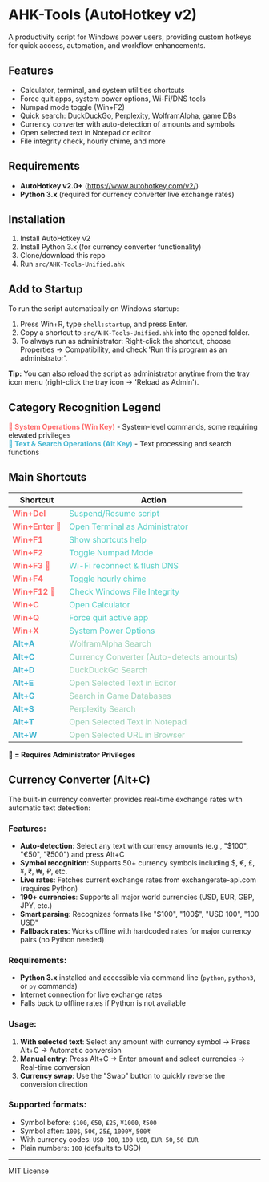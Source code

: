 # AHK-Tools (AutoHotkey v2)

A productivity script for Windows power users, providing custom hotkeys for quick access, automation, and workflow enhancements.

## Features
- Calculator, terminal, and system utilities shortcuts
- Force quit apps, system power options, Wi-Fi/DNS tools
- Numpad mode toggle (Win+F2)
- Quick search: DuckDuckGo, Perplexity, WolframAlpha, game DBs
- Currency converter with auto-detection of amounts and symbols
- Open selected text in Notepad or editor
- File integrity check, hourly chime, and more

## Requirements
- **AutoHotkey v2.0+** (https://www.autohotkey.com/v2/)
- **Python 3.x** (required for currency converter live exchange rates)

## Installation
1. Install AutoHotkey v2
2. Install Python 3.x (for currency converter functionality)
3. Clone/download this repo
4. Run `src/AHK-Tools-Unified.ahk`

## Add to Startup
To run the script automatically on Windows startup:
1. Press Win+R, type `shell:startup`, and press Enter.
2. Copy a shortcut to `src/AHK-Tools-Unified.ahk` into the opened folder.
3. To always run as administrator: Right-click the shortcut, choose Properties → Compatibility, and check 'Run this program as an administrator'.

**Tip:** You can also reload the script as administrator anytime from the tray icon menu (right-click the tray icon → 'Reload as Admin').

## Category Recognition Legend

<span style="color: #FF6B6B">**🔧 System Operations (Win Key)**</span> - System-level commands, some requiring elevated privileges  
<span style="color: #45B7D1">**📝 Text & Search Operations (Alt Key)**</span> - Text processing and search functions

## Main Shortcuts
| Shortcut      | Action                                 |
|--------------|----------------------------------------|
| <span style="color: #FF6B6B">**Win+Del**</span>      | <span style="color: #4ECDC4">Suspend/Resume script</span>                  |
| <span style="color: #FF6B6B">**Win+Enter** 🔐</span>    | <span style="color: #4ECDC4">Open Terminal as Administrator</span>         |
| <span style="color: #FF6B6B">**Win+F1**</span>       | <span style="color: #4ECDC4">Show shortcuts help</span>                    |
| <span style="color: #FF6B6B">**Win+F2**</span>       | <span style="color: #4ECDC4">Toggle Numpad Mode</span>                     |
| <span style="color: #FF6B6B">**Win+F3** 🔐</span>       | <span style="color: #4ECDC4">Wi-Fi reconnect & flush DNS</span>            |
| <span style="color: #FF6B6B">**Win+F4**</span>       | <span style="color: #4ECDC4">Toggle hourly chime</span>                    |
| <span style="color: #FF6B6B">**Win+F12** 🔐</span>      | <span style="color: #4ECDC4">Check Windows File Integrity</span>           |
| <span style="color: #FF6B6B">**Win+C**</span>        | <span style="color: #4ECDC4">Open Calculator</span>                        |
| <span style="color: #FF6B6B">**Win+Q**</span>        | <span style="color: #4ECDC4">Force quit active app</span>                  |
| <span style="color: #FF6B6B">**Win+X**</span>        | <span style="color: #4ECDC4">System Power Options</span>                   |
| <span style="color: #45B7D1">**Alt+A**</span>        | <span style="color: #96CEB4">WolframAlpha Search</span>                    |
| <span style="color: #45B7D1">**Alt+C**</span>        | <span style="color: #96CEB4">Currency Converter (Auto-detects amounts)</span> |
| <span style="color: #45B7D1">**Alt+D**</span>        | <span style="color: #96CEB4">DuckDuckGo Search</span>                      |
| <span style="color: #45B7D1">**Alt+E**</span>        | <span style="color: #96CEB4">Open Selected Text in Editor</span>           |
| <span style="color: #45B7D1">**Alt+G**</span>        | <span style="color: #96CEB4">Search in Game Databases</span>               |
| <span style="color: #45B7D1">**Alt+S**</span>        | <span style="color: #96CEB4">Perplexity Search</span>                      |
| <span style="color: #45B7D1">**Alt+T**</span>        | <span style="color: #96CEB4">Open Selected Text in Notepad</span>          |
| <span style="color: #45B7D1">**Alt+W**</span>        | <span style="color: #96CEB4">Open Selected URL in Browser</span>           |

**🔐 = Requires Administrator Privileges**

## Currency Converter (Alt+C)

The built-in currency converter provides real-time exchange rates with automatic text detection:

### Features:
- **Auto-detection**: Select any text with currency amounts (e.g., "$100", "€50", "₹500") and press Alt+C
- **Symbol recognition**: Supports 50+ currency symbols including $, €, £, ¥, ₹, ₩, ₽, etc.
- **Live rates**: Fetches current exchange rates from exchangerate-api.com (requires Python)
- **190+ currencies**: Supports all major world currencies (USD, EUR, GBP, JPY, etc.)
- **Smart parsing**: Recognizes formats like "$100", "100$", "USD 100", "100 USD"
- **Fallback rates**: Works offline with hardcoded rates for major currency pairs (no Python needed)

### Requirements:
- **Python 3.x** installed and accessible via command line (`python`, `python3`, or `py` commands)
- Internet connection for live exchange rates
- Falls back to offline rates if Python is not available

### Usage:
1. **With selected text**: Select any amount with currency symbol → Press Alt+C → Automatic conversion
2. **Manual entry**: Press Alt+C → Enter amount and select currencies → Real-time conversion
3. **Currency swap**: Use the "Swap" button to quickly reverse the conversion direction

### Supported formats:
- Symbol before: `$100`, `€50`, `£25`, `¥1000`, `₹500`
- Symbol after: `100$`, `50€`, `25£`, `1000¥`, `500₹`  
- With currency codes: `USD 100`, `100 USD`, `EUR 50`, `50 EUR`
- Plain numbers: `100` (defaults to USD)

---
MIT License

